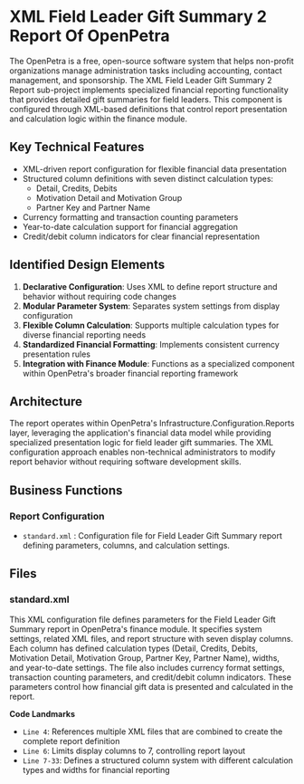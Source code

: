 # XML Field Leader Gift Summary 2 Report Of OpenPetra

The OpenPetra is a free, open-source software system that helps non-profit organizations manage administration tasks including accounting, contact management, and sponsorship. The XML Field Leader Gift Summary 2 Report sub-project implements specialized financial reporting functionality that provides detailed gift summaries for field leaders. This component is configured through XML-based definitions that control report presentation and calculation logic within the finance module.

## Key Technical Features

- XML-driven report configuration for flexible financial data presentation
- Structured column definitions with seven distinct calculation types:
  - Detail, Credits, Debits
  - Motivation Detail and Motivation Group
  - Partner Key and Partner Name
- Currency formatting and transaction counting parameters
- Year-to-date calculation support for financial aggregation
- Credit/debit column indicators for clear financial representation

## Identified Design Elements

1. **Declarative Configuration**: Uses XML to define report structure and behavior without requiring code changes
2. **Modular Parameter System**: Separates system settings from display configuration
3. **Flexible Column Calculation**: Supports multiple calculation types for diverse financial reporting needs
4. **Standardized Financial Formatting**: Implements consistent currency presentation rules
5. **Integration with Finance Module**: Functions as a specialized component within OpenPetra's broader financial reporting framework

## Architecture
The report operates within OpenPetra's Infrastructure.Configuration.Reports layer, leveraging the application's financial data model while providing specialized presentation logic for field leader gift summaries. The XML configuration approach enables non-technical administrators to modify report behavior without requiring software development skills.

## Business Functions

### Report Configuration
- `standard.xml` : Configuration file for Field Leader Gift Summary report defining parameters, columns, and calculation settings.

## Files
### standard.xml

This XML configuration file defines parameters for the Field Leader Gift Summary report in OpenPetra's finance module. It specifies system settings, related XML files, and report structure with seven display columns. Each column has defined calculation types (Detail, Credits, Debits, Motivation Detail, Motivation Group, Partner Key, Partner Name), widths, and year-to-date settings. The file also includes currency format settings, transaction counting parameters, and credit/debit column indicators. These parameters control how financial gift data is presented and calculated in the report.

 **Code Landmarks**
- `Line 4`: References multiple XML files that are combined to create the complete report definition
- `Line 6`: Limits display columns to 7, controlling report layout
- `Line 7-33`: Defines a structured column system with different calculation types and widths for financial reporting

[Generated by the Sage AI expert workbench: 2025-03-30 02:22:57  https://sage-tech.ai/workbench]: #